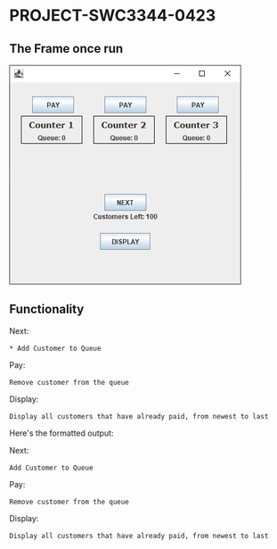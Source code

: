 # PROJECT-SWC3344-0423
## The Frame once run
![alt text](image/ss1.png "Title")

## Functionality
Next:

    * Add Customer to Queue

Pay:

    Remove customer from the queue

Display:

    Display all customers that have already paid, from newest to last

Here's the formatted output:

Next:

    Add Customer to Queue

Pay:

    Remove customer from the queue

Display:

    Display all customers that have already paid, from newest to last

